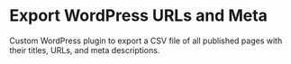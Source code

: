 # Export WordPress URLs and Meta

Custom WordPress plugin to export a CSV file of all published pages with their titles, URLs, and meta descriptions.
